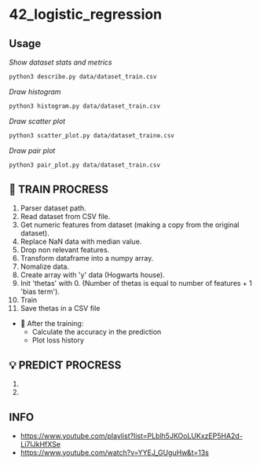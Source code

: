# 42_logistic_regression

## Usage

*Show dataset stats and metrics*
```sh
python3 describe.py data/dataset_train.csv
```

*Draw histogram*
```sh
python3 histogram.py data/dataset_train.csv
```

*Draw scatter plot*
```sh
python3 scatter_plot.py data/dataset_train⚙️.csv
```

*Draw pair plot*
```sh
python3 pair_plot.py data/dataset_train.csv
```

## 🚀 TRAIN PROCRESS
1.  Parser dataset path.
2.  Read dataset from CSV file.
3.  Get numeric features from dataset (making a copy from the original dataset).
4.  Replace NaN data with median value.
5.  Drop non relevant features.
6.  Transform dataframe into a numpy array.
7.  Nomalize data.
8.  Create array with 'y' data (Hogwarts house).
9.  Init 'thetas' with 0. (Number of thetas is equal to number of features + 1 'bias term').
10. Train
11. Save thetas in a CSV file

*   🏁 After the training:
    *  Calculate the accuracy in the prediction
    *  Plot loss history



## 💡 PREDICT PROCRESS
1. 
2. 


## INFO
+ https://www.youtube.com/playlist?list=PLblh5JKOoLUKxzEP5HA2d-Li7IJkHfXSe
+ https://www.youtube.com/watch?v=YYEJ_GUguHw&t=13s

